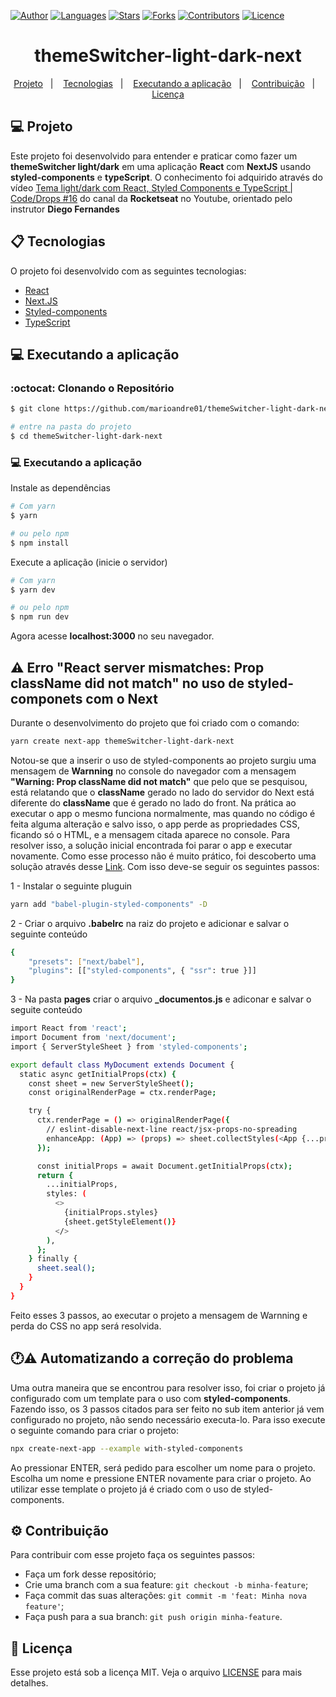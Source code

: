 [![Author](https://img.shields.io/badge/author-marioandre01-61dafb?style=flat-square)](https://github.com/marioandre01)
[![Languages](https://img.shields.io/github/languages/count/marioandre01/themeSwitcher-light-dark-next?color=%2361dafb&style=flat-square)](#)
[![Stars](https://img.shields.io/github/stars/marioandre01/themeSwitcher-light-dark-next?color=61dafb&style=flat-square)](https://github.com/marioandre01/themeSwitcher-light-dark-next/stargazers)
[![Forks](https://img.shields.io/github/forks/marioandre01/themeSwitcher-light-dark-next?color=%2361dafb&style=flat-square)](https://github.com/marioandre01/themeSwitcher-light-dark-next/network/members)
[![Contributors](https://img.shields.io/github/contributors/marioandre01/themeSwitcher-light-dark-next?color=61dafb&style=flat-square)](https://github.com/marioandre01/themeSwitcher-light-dark-next/graphs/contributors)
[![Licence](https://img.shields.io/github/license/marioandre01/themeSwitcher-light-dark-next?color=%2361dafb&style=flat-square)](https://github.com/marioandre01/themeSwitcher-light-dark-next/blob/master/LICENCE.md)


<h1 align="center">
  themeSwitcher-light-dark-next
</h1>

<p align="center"> 
  <a href="#-projeto">Projeto</a>&nbsp;&nbsp;&nbsp;|&nbsp;&nbsp;&nbsp;
  <a href="#-tecnologias">Tecnologias</a>&nbsp;&nbsp;&nbsp;|&nbsp;&nbsp;&nbsp;
  <!-- <a href="#-layout">Layout</a>&nbsp;&nbsp;&nbsp;|&nbsp;&nbsp;&nbsp; -->
  <a href="#-executando-a-aplicação">Executando a aplicação</a>&nbsp;&nbsp;&nbsp;|&nbsp;&nbsp;&nbsp;
  <a href="#gear-contribuição">Contribuição</a>&nbsp;&nbsp;&nbsp;|&nbsp;&nbsp;&nbsp;
  <a href="#memo-licença">Licença</a>
</p>

## 💻 Projeto

Este projeto foi desenvolvido para entender e praticar como fazer um **themeSwitcher light/dark** em uma aplicação **React** com **NextJS** usando **styled-components** e **typeScript**. O conhecimento foi adquirido através do vídeo [Tema light/dark com React, Styled Components e TypeScript | Code/Drops #16](https://www.youtube.com/watch?v=ngVU74daJ8Y) do canal da **Rocketseat** no Youtube, orientado pelo instrutor **Diego Fernandes**


## 📋 Tecnologias

O projeto foi desenvolvido com as seguintes tecnologias:

- [React](https://reactjs.org/)
- [Next.JS](https://nextjs.org/)
- [Styled-components](https://styled-components.com/)
- [TypeScript](https://www.typescriptlang.org/)

<!-- ## 🎨 Layout

### 💻 Web 

<p align="center">
  <img alt="themeSwitcher-light-dark-next" title="themeSwitcher-light-dark-next" src="" width="800px">
  
</p> -->

<!-- ### 📱 Mobile  -->
<!-- <p align="center">
  <img alt="Move.it mobile" title="Move.it mobile" src="img/onePiece_quiz_tela_mobile.png" width="250px">
</p> -->

## 💻 Executando a aplicação

### :octocat: Clonando o Repositório

```bash
$ git clone https://github.com/marioandre01/themeSwitcher-light-dark-next.git

# entre na pasta do projeto
$ cd themeSwitcher-light-dark-next
```
### 💻 Executando a aplicação

Instale as dependências

```bash
# Com yarn
$ yarn

# ou pelo npm
$ npm install
```

Execute a aplicação (inicie o servidor)

```bash
# Com yarn
$ yarn dev

# ou pelo npm
$ npm run dev
```
Agora acesse **localhost:3000** no seu navegador.

## :warning: Erro "React server mismatches: Prop className did not match" no uso de styled-componets com o Next

Durante o desenvolvimento do projeto que foi criado com o comando:

```bash
yarn create next-app themeSwitcher-light-dark-next
```
Notou-se que a inserir o uso de styled-components ao projeto surgiu uma mensagem de **Warnning** no console do navegador com a mensagem **"Warning: Prop className did not match"** que pelo que se pesquisou, está relatando que o **className** gerado no lado do servidor do Next está diferente do **className** que é gerado no lado do front. Na prática ao executar o app o mesmo funciona normalmente, mas quando no código é feita alguma alteração e salvo isso, o app perde as propriedades CSS, ficando só o HTML, e a mensagem citada aparece no console. Para resolver isso, a solução inicial encontrada foi parar o app e executar novamente. Como esse processo não é muito prático, foi descoberto uma solução através desse [Link](https://github.com/vercel/next.js/issues/11600#issuecomment-745165507). Com isso deve-se seguir os seguintes passos:

1 - Instalar o seguinte pluguin
```bash
yarn add "babel-plugin-styled-components" -D
```

2 - Criar o arquivo **.babelrc** na raiz do projeto e adicionar e salvar o seguinte conteúdo
```bash
{
    "presets": ["next/babel"],
    "plugins": [["styled-components", { "ssr": true }]]
}
```
3 - Na pasta **pages** criar o arquivo **_documentos.js** e adiconar e salvar o seguite conteúdo

```bash
import React from 'react';
import Document from 'next/document';
import { ServerStyleSheet } from 'styled-components';

export default class MyDocument extends Document {
  static async getInitialProps(ctx) {
    const sheet = new ServerStyleSheet();
    const originalRenderPage = ctx.renderPage;

    try {
      ctx.renderPage = () => originalRenderPage({
        // eslint-disable-next-line react/jsx-props-no-spreading
        enhanceApp: (App) => (props) => sheet.collectStyles(<App {...props} />),
      });

      const initialProps = await Document.getInitialProps(ctx);
      return {
        ...initialProps,
        styles: (
          <>
            {initialProps.styles}
            {sheet.getStyleElement()}
          </>
        ),
      };
    } finally {
      sheet.seal();
    }
  }
}
```
Feito esses 3 passos, ao executar o projeto a mensagem de Warnning e perda do CSS no app será resolvida.

## :clock1::warning: Automatizando a correção do problema

Uma outra maneira que se encontrou para resolver isso, foi criar o projeto já configurado com um template para o uso com **styled-components**. Fazendo isso, os 3 passos citados para ser feito no sub item anterior já vem configurado no projeto, não sendo necessário executa-lo. Para isso execute o seguinte comando para criar o projeto:

```bash
npx create-next-app --example with-styled-components
```
Ao pressionar ENTER, será pedido para escolher um nome para o projeto. Escolha um nome e pressione ENTER novamente para criar o projeto. Ao utilizar esse template o projeto já é criado com o uso de styled-components.

## :gear: Contribuição

Para contribuir com esse projeto faça os seguintes passos:

- Faça um fork desse repositório;
- Crie uma branch com a sua feature: `git checkout -b minha-feature`;
- Faça commit das suas alterações: `git commit -m 'feat: Minha nova feature'`;
- Faça push para a sua branch: `git push origin minha-feature`.

## :memo: Licença

Esse projeto está sob a licença MIT. Veja o arquivo [LICENSE](./LICENSE) para mais detalhes.





